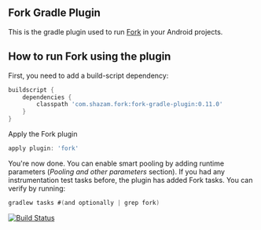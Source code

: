 Fork Gradle Plugin
---------------

This is the gradle plugin used to run [Fork](https://github.com/shazam/fork) in your Android projects.

How to run Fork using the plugin
---------------

First, you need to add a build-script dependency:

```groovy
buildscript {
    dependencies {
        classpath 'com.shazam.fork:fork-gradle-plugin:0.11.0'
    }
}
```

Apply the Fork plugin
```groovy
apply plugin: 'fork'
```

You're now done. You can enable smart pooling by adding runtime parameters (*Pooling and other parameters* section). If you had any instrumentation test tasks before, the plugin has added Fork tasks. You can verify by running:

```groovy
gradlew tasks #(and optionally | grep fork)
```

[![Build Status](https://travis-ci.org/shazam/fork-gradle-plugin.svg?branch=master)](https://travis-ci.org/shazam/fork-gradle-plugin)
